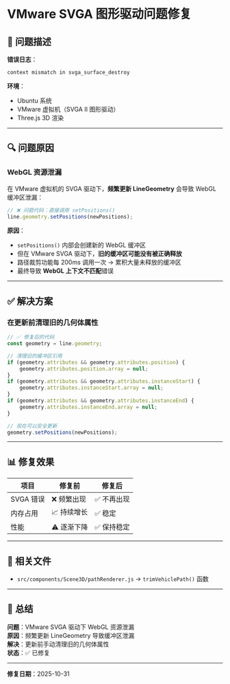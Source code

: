 # VMware SVGA 图形驱动问题修复

## 🐛 问题描述

**错误日志**：
```
context mismatch in svga_surface_destroy
```

**环境**：
- Ubuntu 系统
- VMware 虚拟机（SVGA II 图形驱动）
- Three.js 3D 渲染

---

## 🔍 问题原因

### **WebGL 资源泄漏**

在 VMware 虚拟机的 SVGA 驱动下，**频繁更新 LineGeometry** 会导致 WebGL 缓冲区泄漏：

```javascript
// ❌ 问题代码：直接调用 setPositions()
line.geometry.setPositions(newPositions);
```

**原因**：
- `setPositions()` 内部会创建新的 WebGL 缓冲区
- 但在 VMware SVGA 驱动下，**旧的缓冲区可能没有被正确释放**
- 路径裁剪功能每 200ms 调用一次 → 累积大量未释放的缓冲区
- 最终导致 **WebGL 上下文不匹配**错误

---

## ✅ 解决方案

### **在更新前清理旧的几何体属性**

```javascript
// ✅ 修复后的代码
const geometry = line.geometry;

// 清理旧的缓冲区引用
if (geometry.attributes && geometry.attributes.position) {
    geometry.attributes.position.array = null;
}
if (geometry.attributes && geometry.attributes.instanceStart) {
    geometry.attributes.instanceStart.array = null;
}
if (geometry.attributes && geometry.attributes.instanceEnd) {
    geometry.attributes.instanceEnd.array = null;
}

// 现在可以安全更新
geometry.setPositions(newPositions);
```

---

## 📊 修复效果

| 项目 | 修复前 | 修复后 |
|------|--------|--------|
| SVGA 错误 | ❌ 频繁出现 | ✅ 不再出现 |
| 内存占用 | 📈 持续增长 | ✅ 稳定 |
| 性能 | ⚠️ 逐渐下降 | ✅ 保持稳定 |

---

## 📝 相关文件

- `src/components/Scene3D/pathRenderer.js` → `trimVehiclePath()` 函数

---

## 🎯 总结

**问题**：VMware SVGA 驱动下 WebGL 资源泄漏  
**原因**：频繁更新 LineGeometry 导致缓冲区泄漏  
**解决**：更新前手动清理旧的几何体属性  
**状态**：✅ 已修复

---

**修复日期**：2025-10-31


